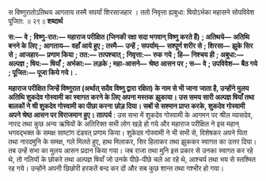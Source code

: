 स विष्णुरातोऽतिथय आगताय तस्मै सपर्यां शिरसाजहार । ततो निवृत्ता ह्यबुधा: षियोऽर्भका महासने सोपविवेश पूजित: ॥ २९॥ **शब्दार्थ** 

**स:—** **वे** **; विष्णु-रात:—** **महाराज परीक्षित (जिनकी रक्षा सदा भगवान् विष्णु करते हैं)** **; अतिथये—** **अतिथि बनने के लिए** **;** **आगताय—** **वहाँ आये हुए** **; तस्मै—** **उन्हें** **; सपर्याम्—** **सश्पूर्ण शरीर से** **; शिरसा—** **झुके सिर से** **; आजहार—** **प्रणाम किया** **; तत:—** **तत्पश्चात्** **; निवृत्ता:—** **रुक गये** **; हि—** **निश्चय ही** **; अबुधा:—** **अल्पज्ञ** **; षिय:—** **षियाँ** **; अर्भका:—** **लड़के** **; महा-आसने—** **श्रेष्ठ** **आसन पर** **; स—** **वे** **; उपविवेश—** **बैठ गये** **; पूजित:—** **पूजा किये गये।** **.** 

**महाराज परीक्षित जिन्हें विष्णुरात (अर्थात् सदैव विष्णु द्वारा रक्षित) के नाम से भी जाना** **जाता है, उन्होंने मुलय अतिथि शुकदेव गोस्वामी का स्वागत करने के लिए अपना मस्तक** **झुकाया। उस समय सारी अल्पज्ञ षियाँ तथा बालकों ने श्री शुकदेव गोस्वामी का पीछा करना** **छोड़ दिया। सबों से सश्मान प्राप्त करके, शुकदेव गोस्वामी अपने श्रेष्ठ आसन पर विराजमान** **हुए।** **तात्पर्य** : उस सभा में शुकदेव गोस्वामी के आगमन पर श्रील व्यासदेव, नारद तथा कुछ अन्य ऋषियों के अतिरिक्त सभी लोग खड़े हो गये और महाराज परीक्षित ने इस महान् भगवद्भक्त के समक्ष साष्टांग दंडवत् प्रणाम किया। शुकेदव गोस्वामी ने भी सभी से, विशेषकर अपने पिता तथा नारदमुनि के समक्ष, गले मिलते हुए, हाथ मिलाकर, सिर हिलाकर तथा झुककर स्वागत का उत्तर दिया। तब उन्हें सभा का मुलय आसन प्रदान किया गया। जब राजा तथा मुनि इस प्रकार से उनका स्वागत कर रहे थे, तो गलियों के छोकरे तथा अल्पज्ञ षियाँ जो उनके पीछे-पीछे चले आ रहे थे, आश्चर्य तथा भय से स्तश्मित रह गये। उन्होंने अपनी छिछोरी हरकतें बन्द कर दों और सब कुछ शान्त तथा गश्भीर हो गया। 